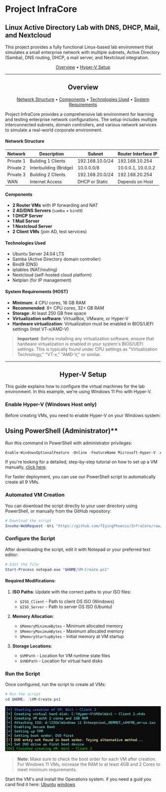 # Project InfraCore

## Linux Active Directory Lab with DNS, DHCP, Mail, and Nextcloud

This project provides a fully functional Linux-based lab environment that simulates a small enterprise network with multiple subnets, Active Directory (Samba), DNS routing, DHCP, a mail server, and Nextcloud integration.

<p align="center">
  <a href="#overview">Overview</a> •
  <a href="#Hyper-V">Hyper-V Setup</a> 
</p>

---

<div align="center">
  <h2 id="overview">Overview</h2>
</div>

<p align="center">
  <a href="#network-structure">Network Structure</a> •
  <a href="#components">Components</a> •
  <a href="#technologies-used">Technologies Used</a> •
  <a href="#system-requirements">System Requirements</a> 
</p>
Project InfraCore provides a comprehensive lab environment for learning and testing enterprise network configurations. The setup includes multiple interconnected subnets, domain controllers, and various network services to simulate a real-world corporate environment.

<h4 id="network-structure">Network Structure</h4>

| Network       | Description              | Subnet            | Router Interface IP |
|---------------|--------------------------|-------------------|---------------------|
| Private 1     | Building 1 Clients       | 192.168.10.0/24   | 192.168.10.254      |
| Private 2     | Interbuilding (Bridge)   | 10.0.0.0/8        | 10.0.0.1, 10.0.0.2  |
| Private 3     | Building 2 Clients       | 192.168.20.0/24   | 192.168.20.254      |
| WAN           | Internet Access          | DHCP or Static    | Depends on Host     |

<h4 id="components">Components</h4>

- **2 Router VMs** with IP forwarding and NAT
- **2 AD/DNS Servers** (`samba` + `bind9`)
- **1 DHCP Server**
- **1 Mail Server**
- **1 Nextcloud Server**
- **2 Client VMs** (join AD, test services)

<h4 id="technologies-used">Technologies Used</h4>

- Ubuntu Server 24.04 LTS
- Samba (Active Directory domain controller)
- Bind9 (DNS)
- iptables (NAT/routing)
- Nextcloud (self-hosted cloud platform)
- Netplan (for IP management)

<h4 id="system-requirements">System Requirements (HOST)</h4>

- **Minimum**: 4 CPU cores, 16 GB RAM
- **Recommended**: 8+ CPU cores, 32+ GB RAM
- **Storage**: At least 250 GB free space
- **Virtualization software**: VirtualBox, VMware, or Hyper-V
- **Hardware virtualization**: Virtualization must be enabled in BIOS/UEFI settings (Intel VT-x/AMD-V)

> **Important**: Before installing any virtualization software, ensure that hardware virtualization is enabled in your system's BIOS/UEFI settings. This is typically found under CPU settings as "Virtualization Technology," "VT-x," "AMD-V," or similar.

---

<div align="center">
  <h2 id="Hyper-V">Hyper-V Setup</h2>
</div>

This guide explains how to configure the virtual machines for the lab environment. In this example, we're using Windows 11 Pro with Hyper-V.

### Enable Hyper-V (Windows Host only)

Before creating VMs, you need to enable Hyper-V on your Windows system:

## Using PowerShell (Administrator)**

Run this command in PowerShell with administrator privileges:

```powershell
Enable-WindowsOptionalFeature -Online -FeatureName Microsoft-Hyper-V -All
```

If you're looking for a detailed, step-by-step tutorial on how to set up a VM manually, [click here](Hyper-VSetup.md).

For faster deployment, you can use our PowerShell script to automatically create all 9 VMs.

### Automated VM Creation

You can download the script directly to your user directory using PowerShell, or manually from the GitHub repository:

```powershell
# Download the script
Invoke-WebRequest -Uri "https://github.com/fIyingPhoenix/InfraCore/raw/main/VM-Create.ps1" -OutFile "$HOME/VM-Create.ps1"
```

### Configure the Script

After downloading the script, edit it with Notepad or your preferred text editor:

```powershell
# Edit the file
Start-Process notepad.exe "$HOME/VM-Create.ps1"
```

#### Required Modifications:

1. **ISO Paths**: Update with the correct paths to your ISO files:
   - `$ISO_Client` - Path to client OS ISO (Windows)
   - `$ISO_Server` - Path to server OS ISO (Ubuntu)

2. **Memory Allocation**:
   - `$MemoryMinimumBytes` - Minimum allocated memory
   - `$MemoryMaximumBytes` - Maximum allocated memory
   - `$MemoryStartupBytes` - Initial memory at VM startup

3. **Storage Locations**:
   - `$VMPath` - Location for VM runtime state files
   - `$VHDPath` - Location for virtual hard disks

### Run the Script

Once configured, run the script to create all VMs:

```powershell
# Run the script
cd $HOME; .\VM-Create.ps1
```

![VM Creation Output](images/createVM-output.png)

> **Note**: Make sure to check the boot order for each VM after creation. For Windows 11 VMs, increase the RAM to at least 4GB and 2 Cores to meet minimum requirements.

Start the VM's and install the Operations system. if you need  a guid you cand find it here:
[Ubuntu]()
[windows]()
